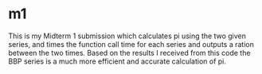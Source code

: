 # m1
This is my Midterm 1 submission which calculates pi using the two given series, and times the function call time for each series and 
outputs a ration between the two times. Based on the results I received from this code the BBP series is a much more efficient and accurate 
calculation of pi.
